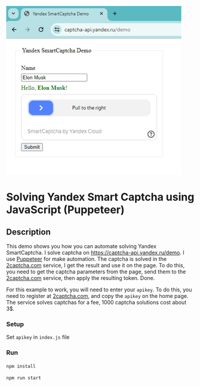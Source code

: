 ![](./img/captcha.jpg)
# Solving Yandex Smart Captcha using JavaScript (Puppeteer)

## Description

This demo shows you how you can automate solving Yandex SmartCaptcha. I solve captcha on https://captcha-api.yandex.ru/demo.
I use [Puppeteer](https://pptr.dev/) for make automation. 
The captcha is solved in the [2captcha.com](https://2captcha.com/) service, I get the result and use it on the page. To do this, you need to get the captcha parameters from the page, send them to the [2captcha.com](https://2captcha.com/) service, then apply the resulting token. Done.

For this example to work, you will need to enter your `apikey`. To do this, you need to register at [2captcha.com](https://2captcha.com/), and copy the `apikey` on the home page.
The service solves captchas for a fee, 1000 captcha solutions cost about 3$.

### Setup
Set `apikey` in `index.js` file

### Run

`npm install`

`npm run start`